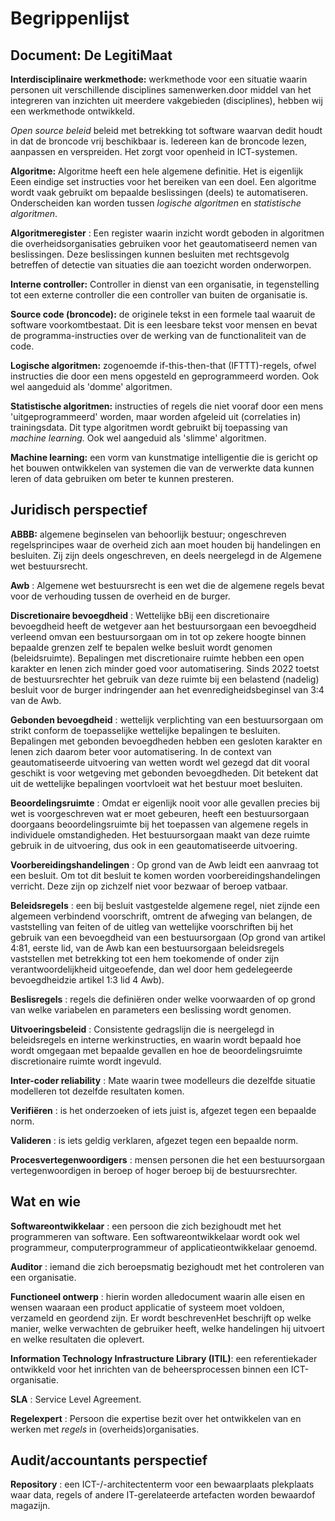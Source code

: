 # Begrippenlijst

## Document: De LegitiMaat

**Interdisciplinaire werkmethode:** werkmethode voor een situatie waarin personen uit verschillende disciplines samenwerken.door middel van het integreren van inzichten uit meerdere vakgebieden (disciplines), hebben wij een werkmethode ontwikkeld.

<dfn>Open source beleid</dfn> beleid met betrekking tot software waarvan dedit houdt in dat de broncode vrij beschikbaar is. Iedereen kan de broncode lezen, aanpassen en verspreiden. Het zorgt voor openheid in ICT-systemen.

**Algoritme:** Algoritme heeft een hele algemene definitie. Het is eigenlijk Eeen eindige set instructies voor het bereiken van een doel. Een algoritme wordt vaak gebruikt om bepaalde beslissingen (deels) te automatiseren. Onderscheiden kan worden tussen _logische algoritmen_ en _statistische algoritmen_.

**Algoritmeregister** : Een register waarin inzicht wordt geboden in algoritmen die overheidsorganisaties gebruiken voor het geautomatiseerd nemen van beslissingen. Deze beslissingen kunnen besluiten met rechtsgevolg betreffen of detectie van situaties die aan toezicht worden onderworpen.

**Interne controller:** Controller in dienst van een organisatie, in tegenstelling tot een externe controller die een controller van buiten de organisatie is.

**Source code (broncode):** de originele tekst in een formele taal waaruit de software voorkomtbestaat. Dit is een leesbare tekst voor mensen en bevat de programma-instructies over de werking van de functionaliteit van de code.

**Logische algoritmen:** zogenoemde if-this-then-that (IFTTT)-regels, ofwel instructies die door een mens opgesteld en geprogrammeerd worden. Ook wel aangeduid als 'domme' algoritmen.

**Statistische algoritmen:** instructies of regels die niet vooraf door een mens 'uitgeprogrammeerd' worden, maar worden afgeleid uit (correlaties in) trainingsdata. Dit type algoritmen wordt gebruikt bij toepassing van _machine learning._ Ook wel aangeduid als 'slimme' algoritmen.

**Machine learning:** een vorm van kunstmatige intelligentie die is gericht op het bouwen ontwikkelen van systemen die van de verwerkte data kunnen leren of data gebruiken om beter te kunnen presteren.

## Juridisch perspectief

**ABBB:** algemene beginselen van behoorlijk bestuur; ongeschreven regelsprincipes waar de overheid zich aan moet houden bij handelingen en besluiten. Zij zijn deels ongeschreven, en deels neergelegd in de Algemene wet bestuursrecht.

**Awb** : Algemene wet bestuursrecht is een wet die de algemene regels bevat voor de verhouding tussen de overheid en de burger.

**Discretionaire bevoegdheid** : Wettelijke bBij een discretionaire bevoegdheid heeft de wetgever aan het bestuursorgaan een bevoegdheid verleend omvan een bestuursorgaan om in tot op zekere hoogte binnen bepaalde grenzen zelf te bepalen welke besluit wordt genomen (beleidsruimte). Bepalingen met discretionaire ruimte hebben een open karakter en lenen zich minder goed voor automatisering. Sinds 2022 toetst de bestuursrechter het gebruik van deze ruimte bij een belastend (nadelig) besluit voor de burger indringender aan het evenredigheidsbeginsel van 3:4 van de Awb.

**Gebonden bevoegdheid** : wettelijk verplichting van een bestuursorgaan om strikt conform de toepasselijke wettelijke bepalingen te besluiten. Bepalingen met gebonden bevoegdheden hebben een gesloten karakter en lenen zich daarom beter voor automatisering. In de context van geautomatiseerde uitvoering van wetten wordt wel gezegd dat dit vooral geschikt is voor wetgeving met gebonden bevoegdheden. Dit betekent dat uit de wettelijke bepalingen voortvloeit wat het bestuur moet besluiten.

**Beoordelingsruimte** : Omdat er eigenlijk nooit voor alle gevallen precies bij wet is voorgeschreven wat er moet gebeuren, heeft een bestuursorgaan doorgaans beoordelingsruimte bij het toepassen van algemene regels in individuele omstandigheden. Het bestuursorgaan maakt van deze ruimte gebruik in de uitvoering, dus ook in een geautomatiseerde uitvoering.

**Voorbereidingshandelingen** : Op grond van de Awb leidt een aanvraag tot een besluit. Om tot dit besluit te komen worden voorbereidingshandelingen verricht. Deze zijn op zichzelf niet voor bezwaar of beroep vatbaar.

**Beleidsregels** : een bij besluit vastgestelde algemene regel, niet zijnde een algemeen verbindend voorschrift, omtrent de afweging van belangen, de vaststelling van feiten of de uitleg van wettelijke voorschriften bij het gebruik van een bevoegdheid van een bestuursorgaan (Op grond van artikel 4:81, eerste lid, van de Awb kan een bestuursorgaan beleidsregels vaststellen met betrekking tot een hem toekomende of onder zijn verantwoordelijkheid uitgeoefende, dan wel door hem gedelegeerde bevoegdheidzie artikel 1:3 lid 4 Awb).

**Beslisregels** : regels die definiëren onder welke voorwaarden of op grond van welke variabelen en parameters een beslissing wordt genomen.

**Uitvoeringsbeleid** : Consistente gedragslijn die is neergelegd in beleidsregels en interne werkinstructies, en waarin wordt bepaald hoe wordt omgegaan met bepaalde gevallen en hoe de beoordelingsruimte discretionaire ruimte wordt ingevuld.

**Inter-coder reliability** : Mate waarin twee modelleurs die dezelfde situatie modelleren tot dezelfde resultaten komen.

**Verifiëren** : is het onderzoeken of iets juist is, afgezet tegen een bepaalde norm.

**Valideren** : is iets geldig verklaren, afgezet tegen een bepaalde norm.

**Procesvertegenwoordigers** : mensen personen die het een bestuursorgaan vertegenwoordigen in beroep of hoger beroep bij de bestuursrechter.

## Wat en wie

**Softwareontwikkelaar** : een persoon die zich bezighoudt met het programmeren van software. Een softwareontwikkelaar wordt ook wel programmeur, computerprogrammeur of applicatieontwikkelaar genoemd.

**Auditor** : iemand die zich beroepsmatig bezighoudt met het controleren van een organisatie.

**Functioneel ontwerp** : hierin worden alledocument waarin alle eisen en wensen waaraan een product applicatie of systeem moet voldoen, verzameld en geordend zijn. Er wordt beschrevenHet beschrijft op welke manier, welke verwachten de gebruiker heeft, welke handelingen hij uitvoert en welke resultaten die oplevert.

**Information Technology Infrastructure Library (ITIL)**: een referentiekader ontwikkeld voor het inrichten van de beheersprocessen binnen een ICT-organisatie.

**SLA** : Service Level Agreement.

**Regelexpert** : Persoon die expertise bezit over het ontwikkelen van en werken met _regels_ in (overheids)organisaties.

## Audit/accountants perspectief

**Repository** : een ICT-/-architectenterm voor een bewaarplaats plekplaats waar data, regels of andere IT-gerelateerde artefacten worden bewaardof magazijn.
